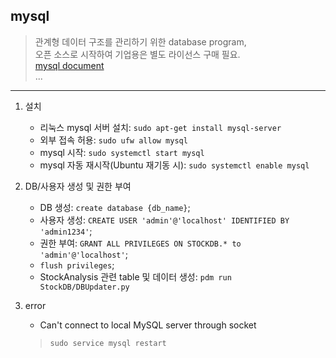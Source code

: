 ## mysql
> 관계형 데이터 구조를 관리하기 위한 database program,  
> 오픈 소스로 시작하여 기업용은 별도 라이선스 구매 필요.  
> [mysql document](https://www.mysql.com/support/)  
> ...

-------

1. 설치
    - 리눅스 mysql 서버 설치: `sudo apt-get install mysql-server`
    - 외부 접속 허용: `sudo ufw allow mysql`
    - mysql 시작: `sudo systemctl start mysql`
    - mysql 자동 재시작(Ubuntu 재기동 시): `sudo systemctl enable mysql`

2. DB/사용자 생성 및 권한 부여
    - DB 생성: `create database {db_name}`;
    - 사용자 생성: `CREATE USER 'admin'@'localhost' IDENTIFIED BY 'admin1234'`;
    - 권한 부여: `GRANT ALL PRIVILEGES ON STOCKDB.* to 'admin'@'localhost'`;
    - `flush privileges`;
    - StockAnalysis 관련 table 및 데이터 생성: `pdm run StockDB/DBUpdater.py`

3. error
    - Can't connect to local MySQL server through socket
    > `sudo service mysql restart`
